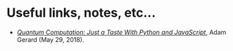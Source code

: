 # Useful links, notes, etc...

- *[Quantum Computation: Just a Taste With Python and JavaScript](https://x-team.com/blog/quantum-computation-python-javascript/)*, Adam Gerard (May 29, 2018).
